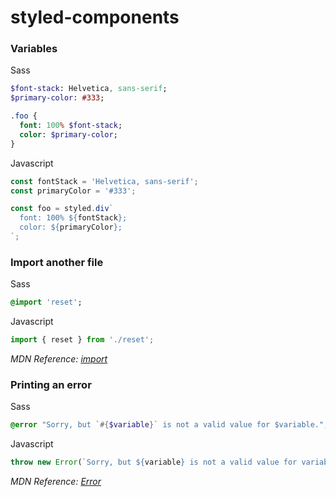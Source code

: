 # styled-components

### Variables

Sass
```sass
$font-stack: Helvetica, sans-serif;
$primary-color: #333;

.foo {
  font: 100% $font-stack;
  color: $primary-color;
}
```

Javascript
```js
const fontStack = 'Helvetica, sans-serif';
const primaryColor = '#333';

const foo = styled.div`
  font: 100% ${fontStack};
  color: ${primaryColor};
`;
```

### Import another file

Sass
```sass
@import 'reset';
```

Javascript
```js
import { reset } from './reset';
```
*MDN Reference: [import](https://developer.mozilla.org/en-US/docs/Web/JavaScript/Reference/Statements/import)*


### Printing an error

Sass
```sass
@error "Sorry, but `#{$variable}` is not a valid value for $variable.";
```

Javascript
```js
throw new Error(`Sorry, but ${variable} is not a valid value for variable.`);
```
*MDN Reference: [Error](https://developer.mozilla.org/en-US/docs/Web/JavaScript/Reference/Global_Objects/Error)*
